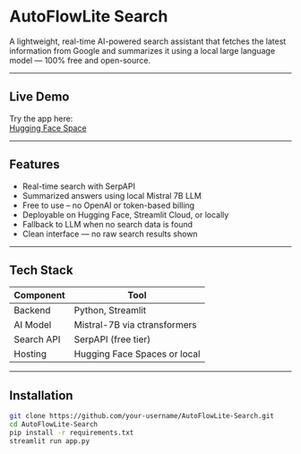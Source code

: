 # AutoFlowLite Search 
A lightweight, real-time AI-powered search assistant that fetches the latest information from Google and summarizes it using a local large language model — 100% free and open-source.

---

## Live Demo
Try the app here:  
[Hugging Face Space](https://huggingface.co/spaces/your-username/autoflowlite-search)

---

## Features

- Real-time search with SerpAPI
- Summarized answers using local Mistral 7B LLM
- Free to use – no OpenAI or token-based billing
- Deployable on Hugging Face, Streamlit Cloud, or locally
- Fallback to LLM when no search data is found
- Clean interface — no raw search results shown

---

## Tech Stack

| Component  | Tool                            |
|------------|----------------------------------|
| Backend    | Python, Streamlit               |
| AI Model   | Mistral-7B via ctransformers     |
| Search API | SerpAPI (free tier)             |
| Hosting    | Hugging Face Spaces or local    |

---

## Installation

```bash
git clone https://github.com/your-username/AutoFlowLite-Search.git
cd AutoFlowLite-Search
pip install -r requirements.txt
streamlit run app.py
